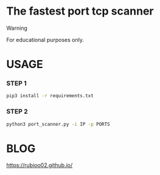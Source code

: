 # The fastest port tcp scanner

> [!WARNING]  
> For educational purposes only.

# USAGE

### STEP 1
```zsh
pip3 install -r requirements.txt
```
### STEP 2

```zsh
python3 port_scanner.py -i IP -p PORTS
```

# BLOG

<https://rubioo02.github.io/>
